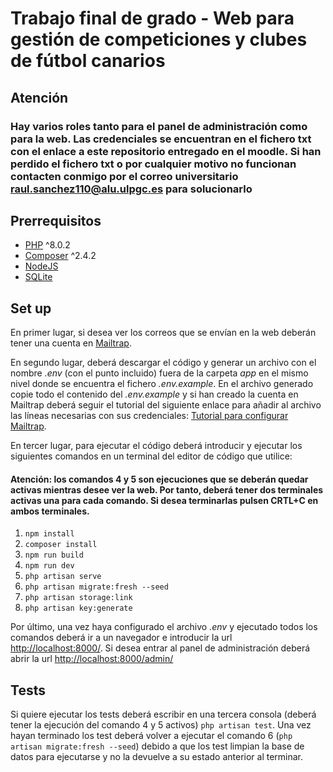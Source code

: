 # Trabajo final de grado - Web para gestión de competiciones y clubes de fútbol canarios #

## Atención
### Hay varios roles tanto para el panel de administración como para la web. Las credenciales se encuentran en el fichero txt con el enlace a este repositorio entregado en el moodle. Si han perdido el fichero txt o por cualquier motivo no funcionan contacten conmigo por el correo universitario raul.sanchez110@alu.ulpgc.es para solucionarlo ###

## Prerrequisitos
* [PHP](https://www.php.net/downloads) ^8.0.2
* [Composer](https://desarrolloweb.com/articulos/como-instalar-composer.html) ^2.4.2
* [NodeJS](https://nodejs.org/en/download)
* [SQLite](https://www.sqlite.org/download.html)

## Set up
En primer lugar, si desea ver los correos que se envían en la web deberán tener una cuenta en [Mailtrap](https://mailtrap.io/). 

En segundo lugar, deberá descargar el código y generar un archivo con el nombre *.env* (con el punto incluido) fuera de la carpeta *app* en el mismo nivel donde se encuentra el fichero *.env.example*. En el archivo generado copie todo el contenido del *.env.example* y si han creado la cuenta en Mailtrap deberá seguir el tutorial del siguiente enlace para añadir al archivo las líneas necesarias con sus credenciales:  [Tutorial para configurar Mailtrap](https://styde.net/como-enviar-emails-de-prueba-con-mailtrap-io-en-laravel/).

En tercer lugar, para ejecutar el código deberá introducir y ejecutar los siguientes comandos en un terminal del editor de código que utilice:

#### Atención: los comandos 4 y 5 son ejecuciones que se deberán quedar activas mientras desee ver la web. Por tanto, deberá tener dos terminales activas una para cada comando. Si desea terminarlas pulsen CRTL+C en ambos terminales. ####

1. ```npm install```
2. ```composer install```
3. ```npm run build```
4. ```npm run dev```
5. ```php artisan serve```
6. ```php artisan migrate:fresh --seed```
7. ```php artisan storage:link ```
8. ```php artisan key:generate ```

Por último, una vez haya configurado el archivo *.env* y ejecutado todos los comandos deberá ir a un navegador e introducir la url <http://localhost:8000/>. Si desea entrar al panel de administración deberá abrir la url <http://localhost:8000/admin/>

## Tests
Si quiere ejecutar los tests deberá escribir en una tercera consola (deberá tener la ejecución del comando 4 y 5 activos) ``` php artisan test ```. Una vez hayan terminado los test deberá volver a ejecutar el comando 6 (``` php artisan migrate:fresh --seed ```) debido a que los test limpian la base de datos para ejecutarse y no la devuelve a su estado anterior al terminar.
